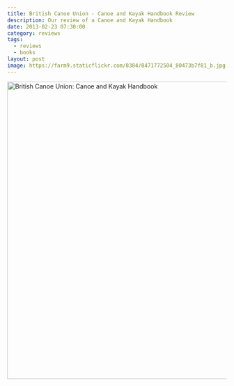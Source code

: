 ```yaml
---
title: British Canoe Union - Canoe and Kayak Handbook Review
description: Our review of a Canoe and Kayak Handbook
date: 2013-02-23 07:30:00
category: reviews
tags:
  - reviews
  - books
layout: post
image: https://farm9.staticflickr.com/8384/8471772504_80473b7f81_b.jpg
---
```


<a href="https://www.flickr.com/photos/90204224@N07/8471772504" title="Kayaking and Canoeing Book"><img src="https://farm9.staticflickr.com/8384/8471772504_80473b7f81_b.jpg" width="1024" height="683" alt="British Canoe Union: Canoe and Kayak Handbook"></a>
